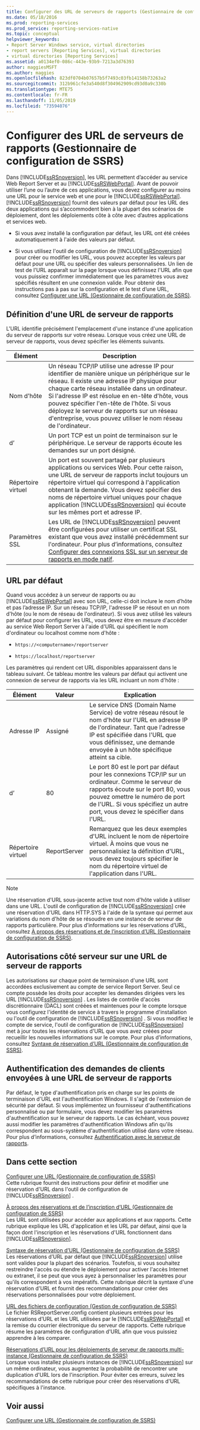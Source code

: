 ```yaml
---
title: Configurer des URL de serveurs de rapports (Gestionnaire de configuration de SSRS) | Microsoft Docs
ms.date: 05/18/2016
ms.prod: reporting-services
ms.prod_service: reporting-services-native
ms.topic: conceptual
helpviewer_keywords:
- Report Server Windows service, virtual directories
- report servers [Reporting Services], virtual directories
- virtual directories [Reporting Services]
ms.assetid: a0134ef0-086c-443e-93b9-7213a3d76393
author: maggiesMSFT
ms.author: maggies
ms.openlocfilehash: 823df0704b07657b5f7493c03fb14158b73263a2
ms.sourcegitcommit: 312b961cfe3a540d8f304962909cd93d0a9c330b
ms.translationtype: MTE75
ms.contentlocale: fr-FR
ms.lasthandoff: 11/05/2019
ms.locfileid: "73594076"
---
```

# <a name="configure-report-server-urls--ssrs-configuration-manager"></a>Configurer des URL de serveurs de rapports (Gestionnaire de configuration de SSRS)
  Dans [!INCLUDE[ssRSnoversion](../../includes/ssrsnoversion-md.md)], les URL permettent d’accéder au service Web Report Server et au [!INCLUDE[ssRSWebPortal](../../includes/ssrswebportal.md)]. Avant de pouvoir utiliser l’une ou l’autre de ces applications, vous devez configurer au moins une URL pour le service web et une pour le [!INCLUDE[ssRSWebPortal](../../includes/ssrswebportal.md)]. [!INCLUDE[ssRSnoversion](../../includes/ssrsnoversion-md.md)] fournit des valeurs par défaut pour les URL des deux applications qui s’accommodent bien à la plupart des scénarios de déploiement, dont les déploiements côte à côte avec d’autres applications et services web.  
  
-   Si vous avez installé la configuration par défaut, les URL ont été créées automatiquement à l'aide des valeurs par défaut.  
  
-   Si vous utilisez l'outil de configuration de [!INCLUDE[ssRSnoversion](../../includes/ssrsnoversion-md.md)] pour créer ou modifier les URL, vous pouvez accepter les valeurs par défaut pour une URL ou spécifier des valeurs personnalisées. Un lien de test de l'URL apparaît sur la page lorsque vous définissez l'URL afin que vous puissiez confirmer immédiatement que les paramètres vous avez spécifiés résultent en une connexion valide. Pour obtenir des instructions pas à pas sur la configuration et le test d’une URL, consultez [Configurer une URL &#40;Gestionnaire de configuration de SSRS&#41;](../../reporting-services/install-windows/configure-a-url-ssrs-configuration-manager.md).  
  
## <a name="defining-a-report-server-url"></a>Définition d'une URL de serveur de rapports  
 L'URL identifie précisément l'emplacement d'une instance d'une application du serveur de rapports sur votre réseau. Lorsque vous créez une URL de serveur de rapports, vous devez spécifier les éléments suivants.  
  
|Élément|Description|  
|----------|-----------------|  
|Nom d'hôte|Un réseau TCP/IP utilise une adresse IP pour identifier de manière unique un périphérique sur le réseau. Il existe une adresse IP physique pour chaque carte réseau installée dans un ordinateur. Si l'adresse IP est résolue en en-tête d'hôte, vous pouvez spécifier l'en-tête de l'hôte. Si vous déployez le serveur de rapports sur un réseau d'entreprise, vous pouvez utiliser le nom réseau de l'ordinateur.|  
|d’|Un port TCP est un point de terminaison sur le périphérique. Le serveur de rapports écoute les demandes sur un port désigné.|  
|Répertoire virtuel|Un port est souvent partagé par plusieurs applications ou services Web. Pour cette raison, une URL de serveur de rapports inclut toujours un répertoire virtuel qui correspond à l'application obtenant la demande. Vous devez spécifier des noms de répertoire virtuel uniques pour chaque application [!INCLUDE[ssRSnoversion](../../includes/ssrsnoversion-md.md)] qui écoute sur les mêmes port et adresse IP.|  
|Paramètres SSL|Les URL de [!INCLUDE[ssRSnoversion](../../includes/ssrsnoversion-md.md)] peuvent être configurées pour utiliser un certificat SSL existant que vous avez installé précédemment sur l'ordinateur. Pour plus d’informations, consultez [Configurer des connexions SSL sur un serveur de rapports en mode natif](../../reporting-services/security/configure-ssl-connections-on-a-native-mode-report-server.md).|  
  
## <a name="default-urls"></a>URL par défaut  
 Quand vous accédez à un serveur de rapports ou au [!INCLUDE[ssRSWebPortal](../../includes/ssrswebportal.md)] avec son URL, celle-ci doit inclure le nom d’hôte et pas l’adresse IP. Sur un réseau TCP/IP, l'adresse IP se résout en un nom d'hôte (ou le nom de réseau de l'ordinateur). Si vous avez utilisé les valeurs par défaut pour configurer les URL, vous devez être en mesure d'accéder au service Web Report Server à l'aide d'URL qui spécifient le nom d'ordinateur ou localhost comme nom d'hôte :  
  
-   `https://<computername>/reportserver`  
  
-   `https://localhost/reportserver`  
  
 Les paramètres qui rendent cet URL disponibles apparaissent dans le tableau suivant. Ce tableau montre les valeurs par défaut qui activent une connexion de serveur de rapports via les URL incluant un nom d'hôte :  
  
|Élément|Valeur|Explication|  
|----------|-----------|-----------------|  
|Adresse IP|Assigné|Le service DNS (Domain Name Service) de votre réseau résout le nom d'hôte sur l'URL en adresse IP de l'ordinateur. Tant que l'adresse IP est spécifiée dans l'URL que vous définissez, une demande envoyée à un hôte spécifique atteint sa cible.|  
|d’|80|Le port 80 est le port par défaut pour les connexions TCP/IP sur un ordinateur. Comme le serveur de rapports écoute sur le port 80, vous pouvez omettre le numéro de port de l'URL. Si vous spécifiez un autre port, vous devez le spécifier dans l'URL.|  
|Répertoire virtuel|ReportServer|Remarquez que les deux exemples d'URL incluent le nom de répertoire virtuel. À moins que vous ne personnalisiez la définition d'URL, vous devez toujours spécifier le nom du répertoire virtuel de l'application dans l'URL.|  
  
> [!NOTE]  
>  Une réservation d'URL sous-jacente active tout nom d'hôte valide à utiliser dans une URL. L'outil de configuration de [!INCLUDE[ssRSnoversion](../../includes/ssrsnoversion-md.md)] crée une réservation d'URL dans HTTP.SYS à l'aide de la syntaxe qui permet aux variations du nom d'hôte de se résoudre en une instance de serveur de rapports particulière. Pour plus d’informations sur les réservations d’URL, consultez [À propos des réservations et de l’inscription d’URL &#40;Gestionnaire de configuration de SSRS&#41;](../../reporting-services/install-windows/about-url-reservations-and-registration-ssrs-configuration-manager.md).  
  
## <a name="server-side-permissions-on-a-report-server-url"></a>Autorisations côté serveur sur une URL de serveur de rapports  
 Les autorisations sur chaque point de terminaison d'une URL sont accordées exclusivement au compte de service Report Server. Seul ce compte possède les droits pour accepter les demandes dirigées vers les URL [!INCLUDE[ssRSnoversion](../../includes/ssrsnoversion-md.md)] . Les listes de contrôle d'accès discrétionnaire (DACL) sont créées et maintenues pour le compte lorsque vous configurez l'identité de service à travers le programme d'installation ou l'outil de configuration de [!INCLUDE[ssRSnoversion](../../includes/ssrsnoversion-md.md)] . Si vous modifiez le compte de service, l'outil de configuration de [!INCLUDE[ssRSnoversion](../../includes/ssrsnoversion-md.md)] met à jour toutes les réservations d'URL que vous avez créées pour recueillir les nouvelles informations sur le compte. Pour plus d’informations, consultez [Syntaxe de réservation d’URL &#40;Gestionnaire de configuration de SSRS&#41;](../../reporting-services/install-windows/url-reservation-syntax-ssrs-configuration-manager.md).  
  
## <a name="authenticating-client-requests-sent-to-a-report-server-url"></a>Authentification des demandes de clients envoyées à une URL de serveur de rapports  
 Par défaut, le type d'authentification pris en charge sur les points de terminaison d'URL est l'authentification Windows. Il s'agit de l'extension de sécurité par défaut. Si vous implémentez un fournisseur d'authentifications personnalisé ou par formulaire, vous devez modifier les paramètres d'authentification sur le serveur de rapports. Le cas échéant, vous pouvez aussi modifier les paramètres d'authentification Windows afin qu'ils correspondent au sous-système d'authentification utilisé dans votre réseau. Pour plus d’informations, consultez [Authentification avec le serveur de rapports](../../reporting-services/security/authentication-with-the-report-server.md).  
  
## <a name="in-this-section"></a>Dans cette section  
 [Configurer une URL &#40;Gestionnaire de configuration de SSRS&#41;](../../reporting-services/install-windows/configure-a-url-ssrs-configuration-manager.md)  
 Cette rubrique fournit des instructions pour définir et modifier une réservation d'URL dans l'outil de configuration de [!INCLUDE[ssRSnoversion](../../includes/ssrsnoversion-md.md)] .  
  
 [À propos des réservations et de l’inscription d’URL &#40;Gestionnaire de configuration de SSRS&#41;](../../reporting-services/install-windows/about-url-reservations-and-registration-ssrs-configuration-manager.md)  
 Les URL sont utilisées pour accéder aux applications et aux rapports. Cette rubrique explique les URL d'application et les URL par défaut, ainsi que la façon dont l'inscription et les réservations d'URL fonctionnent dans [!INCLUDE[ssRSnoversion](../../includes/ssrsnoversion-md.md)].  
  
 [Syntaxe de réservation d’URL &#40;Gestionnaire de configuration de SSRS&#41;](../../reporting-services/install-windows/url-reservation-syntax-ssrs-configuration-manager.md)  
 Les réservations d’URL par défaut que [!INCLUDE[ssRSnoversion](../../includes/ssrsnoversion-md.md)] utilise sont valides pour la plupart des scénarios. Toutefois, si vous souhaitez restreindre l'accès ou étendre le déploiement pour activer l'accès Internet ou extranet, il se peut que vous ayez à personnaliser les paramètres pour qu'ils correspondent à vos impératifs. Cette rubrique décrit la syntaxe d'une réservation d'URL et fournit des recommandations pour créer des réservations personnalisées pour votre déploiement.  
  
 [URL des fichiers de configuration &#40;Gestion de configuration de SSRS&#41;](../../reporting-services/install-windows/urls-in-configuration-files-ssrs-configuration-manager.md)  
 Le fichier RSReportServer.config contient plusieurs entrées pour les réservations d’URL et les URL utilisées par le [!INCLUDE[ssRSWebPortal](../../includes/ssrswebportal.md)] et la remise du courrier électronique du serveur de rapports. Cette rubrique résume les paramètres de configuration d'URL afin que vous puissiez apprendre à les comparer.  
  
 [Réservations d’URL pour les déploiements de serveur de rapports multi-instance &#40;Gestionnaire de configuration de SSRS&#41;](../../reporting-services/install-windows/url-reservations-for-multi-instance-report-server-deployments.md)  
 Lorsque vous installez plusieurs instances de [!INCLUDE[ssRSnoversion](../../includes/ssrsnoversion-md.md)] sur un même ordinateur, vous augmentez la probabilité de rencontrer une duplication d'URL lors de l'inscription. Pour éviter ces erreurs, suivez les recommandations de cette rubrique pour créer des réservations d'URL spécifiques à l'instance.  
  
## <a name="see-also"></a>Voir aussi  
 [Configurer une URL &#40;Gestionnaire de configuration de SSRS&#41;](../../reporting-services/install-windows/configure-a-url-ssrs-configuration-manager.md) 
